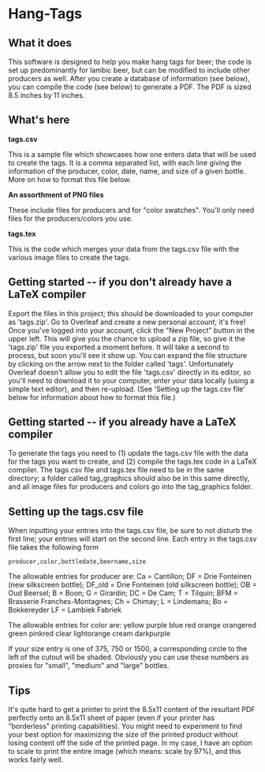 # Hang-Tags

What it does
------------

This software is designed to help you make hang tags for beer; the code is set up predominantly for lambic beer, but can be modified to include other producers as well.  After you create a database of information (see below), you can compile the code (see below) to generate a PDF.  The PDF is sized 8.5 inches by 11 inches.

What's here
------------


**tags.csv**

This is a sample file which showcases how one enters data that will be used to create the tags.  It is a comma separated list, with each line giving the information of the producer, color, date, name, and size of a given bottle.  More on how to format this file below.

**An assorthment of PNG files**

These include files for producers and for "color swatches".  You'll only need files for the producers/colors you use. 
	
**tags.tex**

This is the code which merges your data from the tags.csv file with the various image files to create the tags. 
 
Getting started -- if you don't already have a LaTeX compiler
---------------------------------------------------------------

Export the files in this project; this should be downloaded to your computer as 'tags.zip'.  Go to Overleaf and create a new personal account; it's free!  Once you've logged into your account, click the "New Project" button in the upper left.  This will give you the chance to upload a zip file, so give it the 'tags.zip' file you exported a moment before. It will take a second to process, but soon you'll see it show up.  You can expand the file structure by clicking on the arrow next to the folder called 'tags'.  Unfortunately Overleaf doesn't allow you to edit the file 'tags.csv' directly in its editor, so you'll need to download it to your computer, enter your data locally (using a simple text editor), and then re-upload.  (See 'Setting up the tags.csv file' below for information about how to format this file.)

Getting started -- if you already have a LaTeX compiler
-------------------------------------------------------

To generate the tags you need to (1) update the tags.csv file with the data for the tags you want to create, and (2) compile the tags.tex code in a LaTeX compiler.  The tags.csv file and tags.tex file need to be in the same directory; a folder called tag_graphics should also be in this same directly, and all image files for producers and colors go into the tag_graphics folder.

Setting up the tags.csv file
----------------------------

When inputting your entries into the tags.csv file, be sure to not disturb the first line; your entries will start on the second line. Each entry in the tags.csv file takes the following form

    producer,color,bottledate,beername,size
    
The allowable entries for producer are: 
 		Ca = Cantillon;
		DF = Drie Fonteinen (new silkscreen bottle);
		DF_old  = Drie Fonteinen (old silkscreen bottle);
		OB = Oud Beersel;
		B = Boon;
		G = Girardin;
		DC = De Cam;
		T = Tilquin;
		BFM = Brasserie Franches-Montagnes;
		Ch = Chimay;
		L = Lindemans;
    Bo = Bokkereyder
    LF = Lambiek Fabriek

The allowable entries for color are:
		yellow
		purple
		blue
		red
		orange
		orangered
		green
		pinkred
		clear
		lightorange
		cream
		darkpurple

If your size entry is one of 375, 750 or 1500, a corresponding circle to the left of the cutout will be shaded.  Obviously you can use these numbers as proxies for "small", "medium" and "large" bottles.


Tips
----

It's quite hard to get a printer to print the 8.5x11 content of the resultant PDF perfectly onto an 8.5x11 sheet of paper (even if your printer has "borderless" printing capabilities).  You might need to experiment to find your best option for maximizing the size of the printed product without losing content off the side of the printed page. In my case, I have an option to scale to print the entire image (which means: scale by 97%), and this works fairly well.
